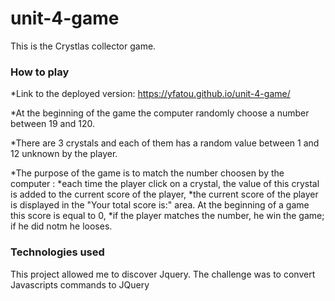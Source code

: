 # unit-4-game

This is the Crystlas collector game.

### How to play
*Link to the deployed version: https://yfatou.github.io/unit-4-game/

*At the beginning of the game the computer randomly choose a number between 19 and 120.

*There are 3 crystals and each of them has a random value between 1 and 12 unknown by the player.

*The purpose of the game is to match the number choosen by the computer :
    *each time the player click on a crystal, the value of this crystal is added to the current score of the player,
    *the current score of the player is displayed in the "Your total score is:" area. At the beginning of a game this score is equal to 0,
    *if the player matches the number, he win the game; if he did notm he looses.

### Technologies used
This project allowed me to discover Jquery. The challenge was to convert Javascripts commands to JQuery
